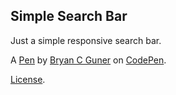 Simple Search Bar
-----------------
Just a simple responsive search bar.

A [Pen](https://codepen.io/bgoonz/pen/BawZxOb) by [Bryan C Guner](https://codepen.io/bgoonz) on [CodePen](https://codepen.io).

[License](https://codepen.io/bgoonz/pen/BawZxOb/license).